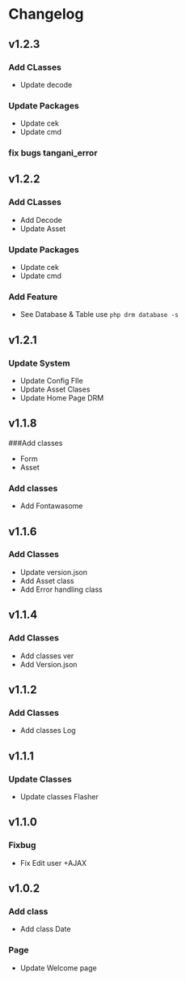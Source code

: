 # Changelog
## v1.2.3
### Add CLasses
* Update decode
### Update Packages
* Update cek
* Update cmd
### fix bugs tangani_error

## v1.2.2
### Add CLasses
* Add Decode
* Update Asset
### Update Packages
* Update cek
* Update cmd
### Add Feature
* See Database & Table use ```php drm database -s```

## v1.2.1
### Update System
* Update Config FIle
* Update Asset Clases
* Update Home Page DRM

## v1.1.8
###Add classes
* Form
* Asset
### Add classes
* Add Fontawasome

## v1.1.6
### Add Classes
* Update version.json
* Add Asset class
* Add Error handling class

## v1.1.4
### Add Classes
* Add classes ver
* Add Version.json

## v1.1.2
### Add Classes
* Add classes Log

## v1.1.1
### Update Classes
* Update classes Flasher

## v1.1.0
### Fixbug
* Fix Edit user +AJAX

## v1.0.2
### Add class
* Add class Date
### Page
* Update Welcome page
